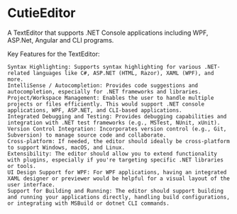 # CutieEditor

A TextEditor that supports .NET Console applications including WPF, ASP.Net, Angular and CLI programs.

  Key Features for the TextEditor:

    Syntax Highlighting: Supports syntax highlighting for various .NET-related languages like C#, ASP.NET (HTML, Razor), XAML (WPF), and more.
    IntelliSense / Autocompletion: Provides code suggestions and autocompletion, especially for .NET frameworks and libraries.
    Project/Workspace Management: Enables the user to handle multiple projects or files efficiently. This would support .NET console applications, WPF, ASP.NET, and CLI-based applications.
    Integrated Debugging and Testing: Provides debugging capabilities and integration with .NET test frameworks (e.g., MSTest, NUnit, xUnit).
    Version Control Integration: Incorporates version control (e.g., Git, Subversion) to manage source code and collaborate.
    Cross-platform: If needed, the editor should ideally be cross-platform to support Windows, macOS, and Linux.
    Extensibility: The editor should allow you to extend functionality with plugins, especially if you're targeting specific .NET libraries or tools.
    UI Design Support for WPF: For WPF applications, having an integrated XAML designer or previewer would be helpful for a visual layout of the user interface.
    Support for Building and Running: The editor should support building and running your applications directly, handling build configurations, or integrating with MSBuild or dotnet CLI commands.
